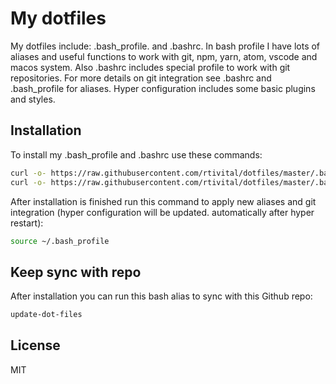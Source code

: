 # My dotfiles

My dotfiles include: .bash_profile. and .bashrc. In bash profile I have lots of aliases and useful functions to work with git, npm, yarn, atom, vscode and macos system. Also .bashrc includes special profile to work with git repositories. For more details on git integration see .bashrc and .bash_profile for aliases. Hyper configuration includes some basic plugins and styles.

## Installation

To install my .bash_profile and .bashrc use these commands:

```sh
curl -o- https://raw.githubusercontent.com/rtivital/dotfiles/master/.bash_profile > ~/.bash_profile
curl -o- https://raw.githubusercontent.com/rtivital/dotfiles/master/.bashrc > ~/.bashrc
```

After installation is finished run this command to apply new aliases and git integration (hyper configuration will be updated. automatically after hyper restart):

```sh
source ~/.bash_profile
```

## Keep sync with repo

After installation you can run this bash alias to sync with this Github repo:

```sh
update-dot-files
```

## License

MIT
